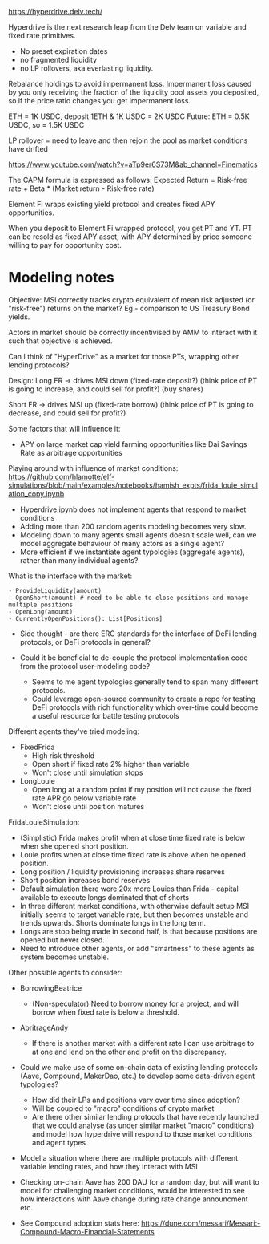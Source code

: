https://hyperdrive.delv.tech/

Hyperdrive is the next research leap from the Delv team on variable and fixed rate primitives. 
- No preset expiration dates
- no fragmented liquidity
- no LP rollovers, aka everlasting liquidity.

Rebalance holdings to avoid impermanent loss. Impermanent loss caused by you only receiving the fraction of the liquidity pool assets you deposited, so if the price ratio changes you get impermanent loss.

ETH =  1K USDC, deposit 1ETH & 1K USDC = 2K USDC
Future: ETH = 0.5K USDC, so = 1.5K USDC

LP rollover = need to leave and then rejoin the pool as market conditions have drifted

https://www.youtube.com/watch?v=aTp9er6S73M&ab_channel=Finematics

The CAPM formula is expressed as follows: Expected Return = Risk-free rate + Beta * (Market return - Risk-free rate)

Element Fi wraps existing yield protocol and creates fixed APY opportunities.

When you deposit to Element Fi wrapped protocol, you get PT and YT. PT can be resold as fixed APY asset, with APY determined by price someone willing to pay for opportunity cost.

# Modeling notes
Objective: MSI correctly tracks crypto equivalent of mean risk adjusted (or "risk-free") returns on the market? Eg - comparison to US Treasury Bond yields.

Actors in market should be correctly incentivised by AMM to interact with it such that objective is achieved.

Can I think of "HyperDrive" as a market for those PTs, wrapping other lending protocols?

Design:
Long FR -> drives MSI down (fixed-rate deposit?) (think price of PT is going to increase, and could sell for profit?) (buy shares)

Short FR -> drives MSI up (fixed-rate borrow) (think price of PT is going to decrease, and could sell for profit?)

Some factors that will influence it:
- APY on large market cap yield farming opportunities like Dai Savings Rate as arbitrage opportunities

Playing around with influence of market conditions: https://github.com/hlamotte/elf-simulations/blob/main/examples/notebooks/hamish_expts/frida_louie_simulation_copy.ipynb

- Hyperdrive.ipynb does not implement agents that respond to market conditions
- Adding more than 200 random agents modeling becomes very slow.
- Modeling down to many agents small agents doesn't scale well, can we model aggregate behaviour of many actors as a single agent?
- More efficient if we instantiate agent typologies (aggregate agents), rather than many individual agents?

What is the interface with the market:
```
- ProvideLiquidity(amount)
- OpenShort(amount) # need to be able to close positions and manage multiple positions
- OpenLong(amount)
- CurrentlyOpenPositions(): List[Positions]
```
- Side thought - are there ERC standards for the interface of DeFi lending protocols, or DeFi protocols in general?

- Could it be beneficial to de-couple the protocol implementation code from the protocol user-modeling code?
    - Seems to me agent typologies generally tend to span many different protocols.
    - Could leverage open-source community to create a repo for testing DeFi protocols with rich functionality which over-time could become a useful resource for battle testing protocols

Different agents they've tried modeling:
- FixedFrida
    - High risk threshold
    - Open short if fixed rate 2% higher than variable
    - Won't close until simulation stops
- LongLouie
    - Open long at a random point if my position will not cause the fixed rate APR go below variable rate
    - Won't close until position matures

FridaLouieSimulation:
- (Simplistic) Frida makes profit when at close time fixed rate is below when she opened short position.
- Louie profits when at close time fixed rate is above when he opened position.
- Long position / liquidity provisioning increases share reserves
- Short position increases bond reserves
- Default simulation there were 20x more Louies than Frida - capital available to execute longs dominated that of shorts
- In three different market conditions, with otherwise default setup MSI initially seems to target variable rate, but then becomes unstable and trends upwards. Shorts dominate longs in the long term.
- Longs are stop being made in second half, is that because positions are opened but never closed.
- Need to introduce other agents, or add "smartness" to these agents as system becomes unstable.

Other possible agents to consider:
- BorrowingBeatrice
    - (Non-speculator) Need to borrow money for a project, and will borrow when fixed rate is below a threshold.
- AbritrageAndy
    - If there is another market with a different rate I can use arbitrage to at one and lend on the other and profit on the discrepancy.

- Could we make use of some on-chain data of existing lending protocols (Aave, Compound, MakerDao, etc.) to develop some data-driven agent typologies?
    - How did their LPs and positions vary over time since adoption?
    - Will be coupled to "macro" conditions of crypto market
    - Are there other similar lending protocols that have recently launched that we could analyse (as under similar market "macro" conditions) and model how hyperdrive will respond to those market conditions and agent types
- Model a situation where there are multiple protocols with different variable lending rates, and how they interact with MSI

- Checking on-chain Aave has 200 DAU for a random day, but will want to model for challenging market conditions, would be interested to see how interactions with Aave change during rate change announcment etc.

- See Compound adoption stats here: https://dune.com/messari/Messari:-Compound-Macro-Financial-Statements

